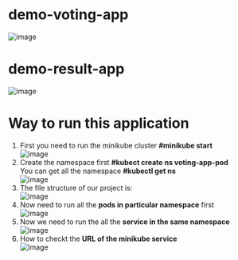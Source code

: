 # demo-voting-app

![image](https://github.com/vishu247/demo-voting-app-pod/assets/156403229/56f089db-c6cb-426a-a551-db427ed5c2cf)

# demo-result-app

![image](https://github.com/vishu247/demo-voting-app-pod/assets/156403229/48055807-ac71-4280-b49d-8c9d78ff2350)

# Way to run this application 
1) First you need to run the minikube cluster **#minikube start**\
   ![image](https://github.com/vishu247/demo-voting-app-pod/assets/156403229/7ce19383-d9a9-49c5-9c0c-870b68a44695)
2) Create the namespace first  **#kubect create ns voting-app-pod**\
   You can get all the namespace **#kubectl get ns**\
   ![image](https://github.com/vishu247/demo-voting-app-pod/assets/156403229/85711ed5-19d9-45a6-b821-cbb5c2509f70)
3) The file structure of our project is: \
   ![image](https://github.com/vishu247/demo-voting-app-pod/assets/156403229/5ad651d5-3151-4075-80b9-782a24121baf)
4) Now need to run all the **pods in particular namespace**  first \
   ![image](https://github.com/vishu247/demo-voting-app-pod/assets/156403229/9db37feb-7469-42df-a2fe-e29f759f04b3)
5) Now we need to run the all the **service in the same namespace** \
   ![image](https://github.com/vishu247/demo-voting-app-pod/assets/156403229/f324062b-0e6e-4fc1-9ce0-a17bc53ab443)
6) How to checkt the **URL of the minikube service** \
   ![image](https://github.com/vishu247/demo-voting-app-pod/assets/156403229/1df0209b-1cef-4445-9989-2e73e5bd06c1)


    


